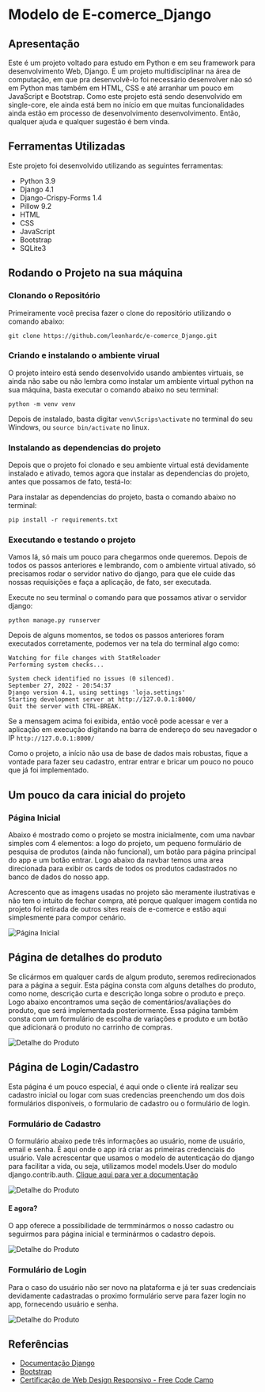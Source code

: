 # Modelo de E-comerce_Django


## Apresentação

Este é um projeto voltado para estudo em Python e em seu framework para desenvolvimento Web, Django. É um projeto multidisciplinar na área de computação, em que pra desenvolvê-lo foi necessário desenvolver não só em Python mas também em HTML, CSS e até arranhar um pouco em JavaScript e Bootstrap. 
Como este projeto está sendo desenvolvido em single-core, ele ainda está bem no início em que muitas funcionalidades ainda estão em processo de desenvolvimento desenvolvimento. Então, qualquer ajuda e qualquer sugestão é bem vinda. 

## Ferramentas Utilizadas

Este projeto foi desenvolvido utilizando as seguintes ferramentas:

* Python 3.9
* Django 4.1
* Django-Crispy-Forms 1.4
* Pillow 9.2
* HTML
* CSS
* JavaScript
* Bootstrap
* SQLite3

## Rodando o Projeto na sua máquina

### Clonando o Repositório
Primeiramente você precisa fazer o clone do repositório utilizando o comando abaixo:

```
git clone https://github.com/leonhardc/e-comerce_Django.git
```

### Criando e instalando o ambiente virual
O projeto inteiro está sendo desenvolvido usando ambientes virtuais, se ainda não sabe ou não lembra como instalar um ambiente virtual python na sua máquina, basta executar o comando abaixo no seu terminal:

```
python -m venv venv
```

Depois de instalado, basta digitar `venv\Scrips\activate` no terminal do seu Windows, ou `source bin/activate` no linux.

### Instalando as dependencias do projeto

Depois que o projeto foi clonado e seu ambiente virtual está devidamente instalado e ativado, temos agora que instalar as dependencias do projeto, antes que possamos de fato, testá-lo:

Para instalar as dependencias do projeto, basta o comando abaixo no terminal:

```
pip install -r requirements.txt
```

### Executando e testando o projeto

Vamos lá, só mais um pouco para chegarmos onde queremos. Depois de todos os passos anteriores e lembrando, com o ambiente virtual ativado, só precisamos rodar o servidor nativo do django, para que ele cuide das nossas requisições e faça a aplicação, de fato, ser executada. 

Execute no seu terminal o comando para que possamos ativar o servidor django:

```
python manage.py runserver
```

Depois de alguns momentos, se todos os passos anteriores foram executados corretamente, podemos ver na tela do terminal algo como:


```
Watching for file changes with StatReloader
Performing system checks...

System check identified no issues (0 silenced).
September 27, 2022 - 20:54:37
Django version 4.1, using settings 'loja.settings'
Starting development server at http://127.0.0.1:8000/
Quit the server with CTRL-BREAK.
```

Se a mensagem acima foi exibida, então você pode acessar e ver a aplicação em execução digitando na barra de endereço do seu navegador o IP `http://127.0.0.1:8000/`


Como o projeto, a início não usa de base de dados mais robustas, fique a vontade para fazer seu cadastro, entrar entrar e bricar um pouco no pouco que já foi implementado.


## Um pouco da cara inicial do projeto

### Página Inicial

Abaixo é mostrado como o projeto se mostra inicialmente, com uma navbar simples com 4 elementos: a logo do projeto, um pequeno formulário de pesquisa de produtos (ainda não funcional), um botão para página principal do app e um botão entrar. Logo abaixo da navbar temos uma area direcionada para exibir os cards de todos os produtos cadastrados no banco de dados do nosso app.

Acrescento que as imagens usadas no projeto são meramente ilustrativas e não tem o intuito de fechar compra, até porque qualquer imagem contida no projeto foi retirada de outros sites reais de e-comerce e estão aqui simplesmente para compor cenário.

![Página Inicial](./img/01.png)

## Página de detalhes do produto

Se clicármos em qualquer cards de algum produto, seremos redirecionados para a página a seguir. Esta página consta com alguns detalhes do produto, como nome, descrição curta e descrição longa sobre o produto e preço. Logo abaixo encontramos uma seção de comentários/avaliações do produto, que será implementada posteriormente. Essa página também consta com um formulário de escolha de variações e produto e um botão que adicionará o produto no carrinho de compras.

![Detalhe do Produto](./img/02.png)

## Página de Login/Cadastro

Esta página é um pouco especial, é aqui onde o cliente irá realizar seu cadastro inicial ou logar com suas credencias preenchendo um dos dois formulários disponiveis, o formulario de cadastro ou o formulário de login. 

### Formulário de Cadastro

O formulário abaixo pede três informações ao usuário, nome de usuário, email e senha. É aqui onde o app irá criar as primeiras credenciais do usuário. Vale acrescentar que usamos o modelo de autenticação do django para facilitar a vida, ou seja, utilizamos model models.User do modulo django.contrib.auth. [Clique aqui para ver a documentação](https://docs.djangoproject.com/en/4.1/ref/contrib/auth/)

![Detalhe do Produto](./img/03.png)

#### E agora?
O app oferece a possibilidade de termminármos o nosso cadastro ou seguirmos para página inicial e terminármos o cadastro depois.

![Detalhe do Produto](./img/04.png)

### Formulário de Login

Para o caso do usuário não ser novo na plataforma e já ter suas credenciais devidamente cadastradas o proximo formulário serve para fazer login no app, fornecendo usuário e senha.

![Detalhe do Produto](./img/03-2.png)


## Referências

* [Documentação Django](https://docs.djangoproject.com/pt-br/4.1/)
* [Bootstrap](https://getbootstrap.com/)
* [Certificação de Web Design Responsivo - Free Code Camp](https://www.freecodecamp.org/learn/2022/responsive-web-design/)




